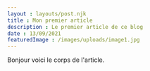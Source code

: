 ```yaml
---
layout : layouts/post.njk
title : Mon premier article
description : Le premier article de ce blog
date : 13/09/2021
featuredImage : /images/uploads/image1.jpg
---
```


Bonjour voici le corps de l'article.
